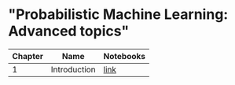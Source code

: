 # "Probabilistic Machine Learning: Advanced topics"

[intro-html]: https://github.com/probml/pyprobml/blob/master/book2/intro


|Chapter|Name|Notebooks|
|-|----|----|
|1|Introduction|[link][intro-html]

